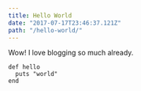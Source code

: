 ```yaml
---
title: Hello World
date: "2017-07-17T23:46:37.121Z"
path: "/hello-world/"
---
```


Wow! I love blogging so much already.

```
def hello
  puts "world"
end
```
